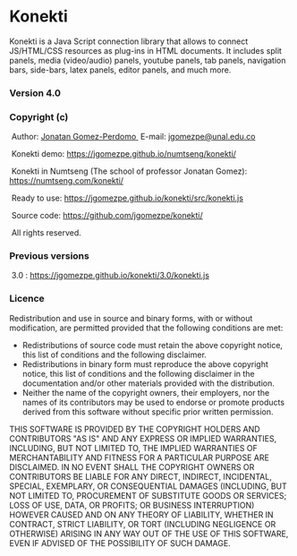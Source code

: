 # Konekti
Konekti is a Java Script connection library that allows to connect JS/HTML/CSS resources as plug-ins in HTML documents. It includes split panels, media (video/audio) panels, youtube panels, tab panels, navigation bars, side-bars, latex panels, editor panels, and much more.
<h3>Version 4.0</h3>
<h3>Copyright (c)</h3>
&nbsp;Author: <A HREF="https://disi.unal.edu.co/~jgomezpe/"> Jonatan Gomez-Perdomo </A>
&nbsp;E-mail: <A HREF="mailto:jgomezpe@unal.edu.co">jgomezpe@unal.edu.co</A>

&nbsp;Konekti demo: <A HREF="https://jgomezpe.github.io/numtseng/konekti/">https://jgomezpe.github.io/numtseng/konekti/</A>

&nbsp;Konekti in Numtseng (The school of professor Jonatan Gomez): <A HREF="https://numtseng.com/konekti/">https://numtseng.com/konekti/</A>

&nbsp;Ready to use: <A HREF="https://jgomezpe.github.io/konekti/src/konekti.js">https://jgomezpe.github.io/konekti/src/konekti.js</A>

&nbsp;Source code: <A HREF="https://github.com/jgomezpe/konekti/">https://github.com/jgomezpe/konekti/</A>

&nbsp;All rights reserved.

<h3>Previous versions</h3>

&nbsp;3.0 : <A HREF="https://jgomezpe.github.io/konekti/3.0/konekti.js">https://jgomezpe.github.io/konekti/3.0/konekti.js</A>


<h3>Licence</h3>
Redistribution and use in source and binary forms, with or without modification, are permitted provided that the following conditions are met:

<ul>
	<li> Redistributions of source code must retain the above copyright notice,
			this list of conditions and the following disclaimer.</li>
	<li> Redistributions in binary form must reproduce the above copyright notice,
			this list of conditions and the following disclaimer in the documentation
			and/or other materials provided with the distribution.</li>
	<li> Neither the name of the copyright owners, their employers, nor the
			names of its contributors may be used to endorse or promote products
			derived from this software without specific prior written permission.</li>
</ul>

THIS SOFTWARE IS PROVIDED BY THE COPYRIGHT HOLDERS AND CONTRIBUTORS "AS IS"
		AND ANY EXPRESS OR IMPLIED WARRANTIES, INCLUDING, BUT NOT LIMITED TO, THE
		IMPLIED WARRANTIES OF MERCHANTABILITY AND FITNESS FOR A PARTICULAR PURPOSE ARE
		DISCLAIMED.  IN NO EVENT SHALL THE COPYRIGHT OWNERS OR CONTRIBUTORS BE
		LIABLE FOR ANY DIRECT, INDIRECT, INCIDENTAL, SPECIAL, EXEMPLARY, OR
		CONSEQUENTIAL DAMAGES (INCLUDING, BUT NOT LIMITED TO, PROCUREMENT OF
		SUBSTITUTE GOODS OR SERVICES; LOSS OF USE, DATA, OR PROFITS; OR BUSINESS INTERRUPTION)
		HOWEVER CAUSED AND ON ANY THEORY OF LIABILITY, WHETHER IN CONTRACT, STRICT LIABILITY,
		OR TORT (INCLUDING NEGLIGENCE OR OTHERWISE) ARISING IN ANY WAY OUT OF THE USE OF 
		THIS SOFTWARE, EVEN IF ADVISED OF THE POSSIBILITY OF SUCH DAMAGE.

